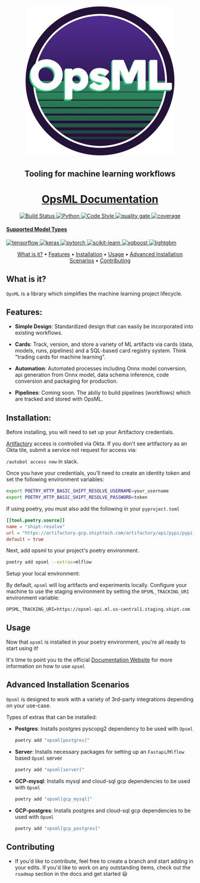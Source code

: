 <h1 align="center">
  <br>
  <img src="images/opsml-logo.png"  width="400" height="400" alt="opsml logo"/>
  <br>
</h1>

<h2 align="center">Tooling for machine learning workflows</h2>

<h1 align="center"><a href="https://didactic-bassoon-l5emw7m.pages.github.io/">OpsML Documentation</h1>

<p align="center">
  <a href="https://drone.shipt.com/shipt/py-opsml">
  <img alt="Build Status" src="https://drone.shipt.com/api/badges/shipt/opsml/status.svg"/>

  <a href="https://www.python.org/downloads/release/python-390/">
  <img alt="Python" src="https://upload.wikimedia.org/wikipedia/commons/1/1b/Blue_Python_3.9_Shield_Badge.svg" />

  <img alt="Code Style" src="https://img.shields.io/badge/code%20style-black-000000.svg" />

  <a href="https://sonarqube.shipt.com/dashboard?id=shipt_opsml-artifacts_AYWcv6FFE00GGQFT3YPq">
  <img alt="quality gate" src="https://sonarqube.shipt.com/api/project_badges/measure?project=shipt_opsml-artifacts_AYWcv6FFE00GGQFT3YPq&metric=alert_status&token=squ_06f8921843044242e5975ed012023f7b09066e9c"/>

  <a href="https://sonarqube.shipt.com/dashboard?id=shipt_opsml-artifacts_AYWcv6FFE00GGQFT3YPq">
  <img alt="coverage" src="https://sonarqube.shipt.com/api/project_badges/measure?project=shipt_opsml-artifacts_AYWcv6FFE00GGQFT3YPq&metric=coverage&token=squ_06f8921843044242e5975ed012023f7b09066e9c"/>
</p>

<h4 align="left">Supported Model Types</h4>

<a href="https://www.tensorflow.org/">
  <img alt="tensorflow" src="https://img.shields.io/badge/TensorFlow-FF6F00?logo=tensorflow&logoColor=white"/>

<a href="https://keras.io/">
  <img alt="keras"" src="https://img.shields.io/badge/Keras-FF0000?logo=keras&logoColor=white"/>

<a href="https://pytorch.org/">
  <img alt="pytorch" src="https://img.shields.io/badge/PyTorch--EE4C2C.svg?style=flat&logo=pytorch"/>

<a href="https://scikit-learn.org/stable/">
  <img alt="scikit-learn" src="https://img.shields.io/badge/scikit_learn-F7931E?logo=scikit-learn&logoColor=white"/>


<a href="https://xgboost.readthedocs.io/en/stable/">
  <img alt="xgboost" src=https://img.shields.io/badge/Package-XGBoost-blueviolet"/>


<a href="https://lightgbm.readthedocs.io/en/v3.3.2/">
  <img alt="lightgbm" src=https://img.shields.io/badge/Package-LightGBM-success"/>

</p>
<p align="center">
  <a href="#what-is-it">What is it?</a> •
  <a href="#features">Features</a> •
  <a href="#installation">Installation</a> •
  <a href="#usage">Usage</a>  •
  <a href="#advanced-installation-scenarios">Advanced Installation Scenarios</a> •
  <a href="#contributing">Contributing</a>
</p>

## What is it?
`OpsML` is a library which simplifies the machine learning project lifecycle.

## Features:
  - **Simple Design**: Standardized design that can easily be incorporated into existing workflows.

  - **Cards**: Track, version, and store a variety of ML artifacts via cards (data, models, runs, pipelines) and a SQL-based card registry system. Think "trading cards for machine learning".

  - **Automation**: Automated processes including Onnx model conversion, api generation from Onnx model, data schema inference, code conversion and packaging for production.

  - **Pipelines**: Coming soon. The abiliy to build pipelines (workflows) which are tracked and stored with OpsML.

## Installation:
Before installing, you will need to set up your Artifactory credentials.

[Artifactory](https://techhub.shipt.com/engineering/infrastructure/devops/artifactory/) access is controlled via Okta. If you don't see artifactory as an Okta tile, submit a service not request for access via:

`/autobot access new` in slack.

Once you have your credentials, you'll need to create an identity token and set the following environment variables:

```bash
export POETRY_HTTP_BASIC_SHIPT_RESOLVE_USERNAME=your_username
export POETRY_HTTP_BASIC_SHIPT_RESOLVE_PASSWORD=token
```

If using poetry, you must also add the following in your `pyproject.toml`
```toml
[[tool.poetry.source]]
name = "shipt-resolve"
url = "https://artifactory.gcp.shipttech.com/artifactory/api/pypi/pypi-virtual/simple"
default = true
```

Next, add opsml to your project's poetry environment.

```bash
poetry add opsml --extras=mlflow
```

Setup your local environment:

By default, `opsml` will log artifacts and experiments locally. Configure your machine to use the staging environment by setting the `OPSML_TRACKING_URI` environment variable:

```shell
OPSML_TRACKING_URI=https://opsml-api.ml.us-central1.staging.shipt.com
```


## Usage

Now that `opsml` is installed in your poetry environment, you're all ready to start using it!

It's time to point you to the  official [Documentation Website](https://didactic-bassoon-l5emw7m.pages.github.io/) for more information on how to use `opsml`


## Advanced Installation Scenarios

`Opsml` is designed to work with a variety of 3rd-party integrations depending on your use-case.

Types of extras that can be installed:

- **Postgres**: Installs postgres pyscopg2 dependency to be used with `Opsml`
  ```bash
  poetry add "opsml[postgres]"
  ```

- **Server**: Installs necessary packages for setting up an `Fastapi`/`Mlflow` based `Opsml` server
  ```bash
  poetry add "opsml[server]"
  ```

- **GCP-mysql**: Installs mysql and cloud-sql gcp dependencies to be used with `Opsml`
  ```bash
  poetry add "opsml[gcp_mysql]"
  ```

- **GCP-postgres**: Installs postgres and cloud-sql gcp dependencies to be used with `Opsml`
  ```bash
  poetry add "opsml[gcp_postgres]"
  ```


## Contributing
- If you'd like to contribute, feel free to create a branch and start adding in your edits. If you'd like to work on any outstanding items, check out the `roadmap` section in the docs and get started :smiley: